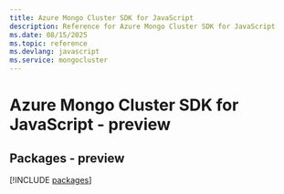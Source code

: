 ```yaml
---
title: Azure Mongo Cluster SDK for JavaScript
description: Reference for Azure Mongo Cluster SDK for JavaScript
ms.date: 08/15/2025
ms.topic: reference
ms.devlang: javascript
ms.service: mongocluster
---
```

# Azure Mongo Cluster SDK for JavaScript - preview
## Packages - preview
[!INCLUDE [packages](mongo-cluster-index.md)]